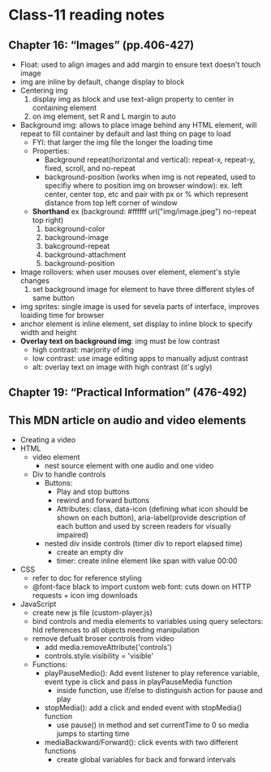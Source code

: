 # Class-11 reading notes

## Chapter 16: “Images” (pp.406-427)
- Float: used to align images and add margin to ensure text doesn't touch image
- img are inline by default, change display to block
- Centering img
  1. display img as block and use text-align property to center in containing element
  2. on img element, set R and L margin to auto
- Background img: allows to place image behind any HTML element, will repeat to fill container by default and last thing on page to load
  - FYI: that larger the img file the longer the loading time
  - Properties: 
    - Background repeat(horizontal and vertical): repeat-x, repeat-y, fixed, scroll, and no-repeat
    - background-position (works when img is not repeated, used to specifiy where to position img on browser window): ex. left center, center top, etc and pair with px or % which represent distance from top left corner of window 
  - **Shorthand** ex (background: #ffffff url("img/image.jpeg") no-repeat top right)
    1. background-color
    2. background-image
    3. bakcground-repeat
    4. background-attachment
    5. background-position
- Image rollovers: when user mouses over element, element's style changes 
  1. set background image for element to have three different styles of same button 
- img sprites: single image is used for sevela parts of interface, improves loaiding time for browser
- anchor element is inline element, set display to inline block to specify width and height 
- **Overlay text on background img**: img must be low contrast
  - high contrast: marjority of img
  - low contrast: use image editing apps to manually adjust contrast
  - alt: overlay text on image with high contrast (it's ugly)
  

## Chapter 19: “Practical Information” (476-492)

## This MDN article on audio and video elements
- Creating a video 
- HTML
  - video element 
    - nest source element with one audio and one video 
  - Div to handle controls
    - Buttons: 
      - Play and stop buttons
      - rewind and forward buttons
      - Attributes: class, data-icon (defining what icon should be shown on each button), aria-label(provide description of each button and used by screen readers for visually impaired)
    - nested div inside controls (timer div to report elapsed time)
      - create an empty div
      - timer: create inline element like span with value 00:00
- CSS
  - refer to doc for reference styling
  - @font-face black to import custom web font: cuts down on HTTP requests + icon img downloads
- JavaScript
  - create new js file (custom-player.js)
  - bind controls and media elements to variables using query selectors: hld references to all objects needing manipulation
  - remove defualt broser controls from video
    - add media.removeAttribute('controls')
    - controls.style.visibility = 'visible'
  - Functions: 
    - playPauseMedio(): Add event listener to play reference variable, event type is click and pass in playPauseMedia function
      - inside function, use if/else to distinguish action for pause and play
    - stopMedia(): add a click and ended event with stopMedia() function
      - use pause() in method and set currentTime to 0 so media jumps to starting time
    - mediaBackward/Forward(): click events with two different functions
      - create global variables for back and forward intervals
